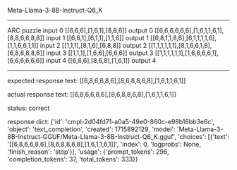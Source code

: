Meta-Llama-3-8B-Instruct-Q6_K

---

ARC puzzle
input 0
[[6,6,6],[1,6,1],[8,8,6]]
output 0
[[6,6,6,6,6,6],[1,6,1,1,6,1],[8,8,6,6,8,8]]
input 1
[[6,8,1],[6,1,1],[1,1,6]]
output 1
[[6,8,1,1,8,6],[6,1,1,1,1,6],[1,1,6,6,1,1]]
input 2
[[1,1,1],[8,1,6],[6,8,8]]
output 2
[[1,1,1,1,1,1],[8,1,6,6,1,8],[6,8,8,8,8,6]]
input 3
[[1,1,1],[1,6,6],[6,6,6]]
output 3
[[1,1,1,1,1,1],[1,6,6,6,6,1],[6,6,6,6,6,6]]
input 4
[[6,8,6],[8,6,8],[1,6,1]]
output 4

---

expected response text:
[[6,8,6,6,8,6],[8,6,8,8,6,8],[1,6,1,1,6,1]]

actual response text:
[[6,8,6,6,8,6],[8,6,8,8,6,8],[1,6,1,1,6,1]]

status: correct

response dict:
{'id': 'cmpl-2d04fd71-a0a5-49e0-860c-e98b16bb3e6c', 'object': 'text_completion', 'created': 1715892129, 'model': 'Meta-Llama-3-8B-Instruct-GGUF/Meta-Llama-3-8B-Instruct-Q6_K.gguf', 'choices': [{'text': '[[6,8,6,6,8,6],[8,6,8,8,6,8],[1,6,1,1,6,1]]', 'index': 0, 'logprobs': None, 'finish_reason': 'stop'}], 'usage': {'prompt_tokens': 296, 'completion_tokens': 37, 'total_tokens': 333}}

